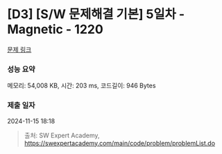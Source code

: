 # [D3] [S/W 문제해결 기본] 5일차 - Magnetic - 1220 

[문제 링크](https://swexpertacademy.com/main/code/problem/problemDetail.do?contestProbId=AV14hwZqABsCFAYD) 

### 성능 요약

메모리: 54,008 KB, 시간: 203 ms, 코드길이: 946 Bytes

### 제출 일자

2024-11-15 18:18



> 출처: SW Expert Academy, https://swexpertacademy.com/main/code/problem/problemList.do